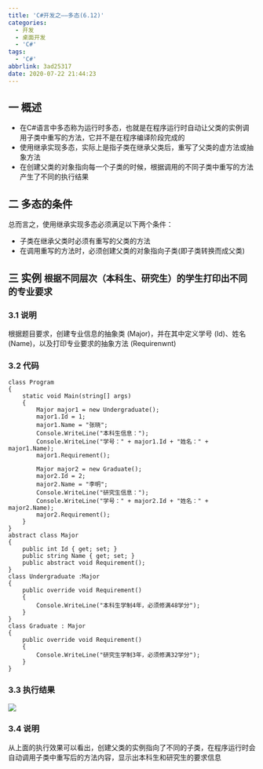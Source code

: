 ```yaml
---
title: 'C#开发之——多态(6.12)'
categories:
  - 开发
  - 桌面开发
  - 'C#'
tags:
  - 'C#'
abbrlink: 3ad25317
date: 2020-07-22 21:44:23
---
```

## 一  概述

* 在C#语言中多态称为运行时多态，也就是在程序运行时自动让父类的实例调用子类中重写的方法，它并不是在程序编译阶段完成的
* 使用继承实现多态，实际上是指子类在继承父类后，重写了父类的虚方法或抽象方法
* 在创建父类的对象指向每一个子类的时候，根据调用的不同子类中重写的方法产生了不同的执行结果

<!--more-->

## 二 多态的条件

总而言之，使用继承实现多态必须满足以下两个条件：

* 子类在继承父类时必须有重写的父类的方法
* 在调用重写的方法时，必须创建父类的对象指向子类(即子类转换而成父类)

## 三 实例 <font size=4> 根据不同层次（本科生、研究生）的学生打印出不同的专业要求 </font>

### 3.1 说明

 根据题目要求，创建专业信息的抽象类 (Major)，并在其中定义学号 (Id)、姓名 (Name)，以及打印专业要求的抽象方法 (Requirenwnt) 

### 3.2 代码

```
class Program
{
    static void Main(string[] args)
    {
        Major major1 = new Undergraduate();
        major1.Id = 1;
        major1.Name = "张晓";
        Console.WriteLine("本科生信息：");
        Console.WriteLine("学号：" + major1.Id + "姓名：" + major1.Name);
        major1.Requirement();
        
        Major major2 = new Graduate();
        major2.Id = 2;
        major2.Name = "李明";
        Console.WriteLine("研究生信息：");
        Console.WriteLine("学号：" + major2.Id + "姓名：" + major2.Name);
        major2.Requirement();
    }
}
abstract class Major
{
    public int Id { get; set; }
    public string Name { get; set; }
    public abstract void Requirement();
}
class Undergraduate :Major
{
    public override void Requirement()
    {
        Console.WriteLine("本科生学制4年，必须修满48学分");
    }
}
class Graduate : Major
{
    public override void Requirement()
    {
        Console.WriteLine("研究生学制3年，必须修满32学分");
    }
}
```

### 3.3 执行结果

![][1]

### 3.4 说明

从上面的执行效果可以看出，创建父类的实例指向了不同的子类，在程序运行时会自动调用子类中重写后的方法内容，显示出本科生和研究生的要求信息



[1]:https://cdn.jsdelivr.net/gh/PGzxc/CDN@master/blog-image/csharp-class-duotai.png